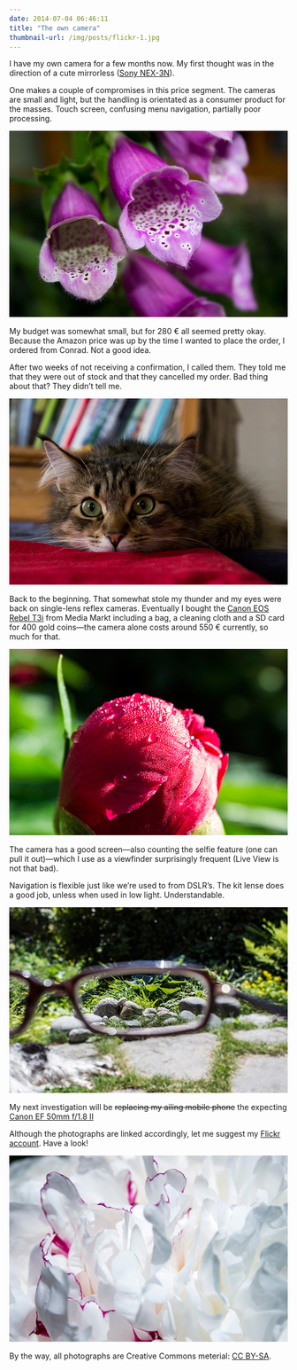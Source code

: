 ```yaml
---
date: 2014-07-04 06:46:11
title: "The own camera"
thumbnail-url: /img/posts/flickr-1.jpg
---
```

I have my own camera for a few months now. My first thought was in the direction of a cute mirrorless ([Sony NEX-3N](http://www.amazon.com/Sony-NEX-3NL-Compact-Interchangeable-Digital/dp/B00BF9MUBM)).

One makes a couple of compromises in this price segment. The cameras are small and light, but the handling is orientated as a consumer product for the masses. Touch screen, confusing menu navigation, partially poor processing.

[![Foxglove](/img/posts/flickr-1.jpg)](https://www.flickr.com/photos/kleinfreund/14366190156/)

My budget was somewhat small, but for 280 € all seemed pretty okay. Because the Amazon price was up by the time I wanted to place the order, I ordered from Conrad. Not a good idea.

After two weeks of not receiving a confirmation, I called them. They told me that they were out of stock and that they cancelled my order. Bad thing about that? They didn’t tell me.

[![Eva — Siberean Forest Cat](/img/posts/flickr-2.jpg)](https://www.flickr.com/photos/kleinfreund/14032864382/)

Back to the beginning. That somewhat stole my thunder and my eyes were back on single-lens reflex cameras. Eventually I bought the [Canon EOS Rebel T3i](http://www.amazon.com/Canon-Digital-Imaging-18-55mm-3-5-5-6/dp/B004J3V90Y) from Media Markt including a bag, a cleaning cloth and a SD card for 400 gold coins—the camera alone costs around 550 € currently, so much for that.

[![Peony (red)](/img/posts/flickr-3.jpg)](https://www.flickr.com/photos/kleinfreund/14274453544/)

The camera has a good screen—also counting the selfie feature (one can pull it out)—which I use as a viewfinder surprisingly frequent (Live View is not that bad).

Navigation is flexible just like we’re used to from DSLR’s. The kit lense does a good job, unless when used in low light. Understandable.

[![The garden through glasses](/img/posts/flickr-4.jpg)](https://www.flickr.com/photos/kleinfreund/14522077401/)

My next investigation will be <s>replacing my ailing mobile phone</s> the expecting [Canon EF 50mm f/1.8 II](http://www.amazon.com/Canon-50mm-1-8-Camera-Lens/dp/B00007E7JU)

Although the photographs are linked accordingly, let me suggest my [Flickr account](https://www.flickr.com/photos/kleinfreund). Have a look!

[![Peony (white)](/img/posts/flickr-5.jpg)](https://www.flickr.com/photos/kleinfreund/14349218616/)

By the way, all photographs are Creative Commons meterial: [CC BY-SA](http://creativecommons.org/licenses/by-sa/3.0/).
